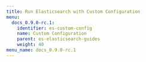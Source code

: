 ```yaml
---
title: Run Elasticsearch with Custom Configuration
menu:
  docs_0.9.0-rc.1:
    identifier: es-custom-config
    name: Custom Configuration
    parent: es-elasticsearch-guides
    weight: 40
menu_name: docs_0.9.0-rc.1
---
```

